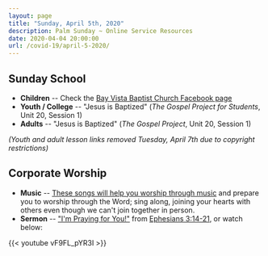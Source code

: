 ```yaml
---
layout: page
title: "Sunday, April 5th, 2020"
description: Palm Sunday ~ Online Service Resources
date: 2020-04-04 20:00:00
url: /covid-19/april-5-2020/
---
```

## Sunday School

- **Children** -- Check the [Bay Vista Baptist Church Facebook page](https://www.facebook.com/groups/68059906209/)
- **Youth / College** -- "Jesus is Baptized" (_The Gospel Project for Students_, Unit 20, Session 1)
- **Adults** -- "Jesus is Baptized" (_The Gospel Project_, Unit 20, Session 1)

_(Youth and adult lesson links removed Tuesday, April 7th due to copyright restrictions)_

## Corporate Worship

- **Music** -- [These songs will help you worship through music](https://www.youtube.com/playlist?list=PLdltai4xtI5iaSxSYNv1gNY-p6QpbIKW0) and prepare you to worship through the Word; sing along, joining your hearts with others even though we can't join together in person.
- **Sermon** -- ["I'm Praying for You!"](/2020/04/im-praying-for-you/) from [Ephesians 3:14-21](https://www.biblegateway.com/passage/?search=Ephesians+3%3A14-21&version=ESV), or watch below:

{{< youtube vF9FL_pYR3I >}}
